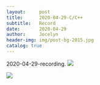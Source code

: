 ```yaml
---
layout:     post
title:      2020-04-29-C/C++
subtitle:   Record
date:       2020-04-29
author:     Jocelyn
header-img: img/post-bg-2015.jpg
catalog: true
---
```


2020-04-29-recording.
![](https://tva1.sinaimg.cn/large/007S8ZIlly1gfjjuxo4yfj30u012tdrp.jpg)

![](https://tva1.sinaimg.cn/large/007S8ZIlly1gfjjuxh9hwj30u012t45f.jpg)


